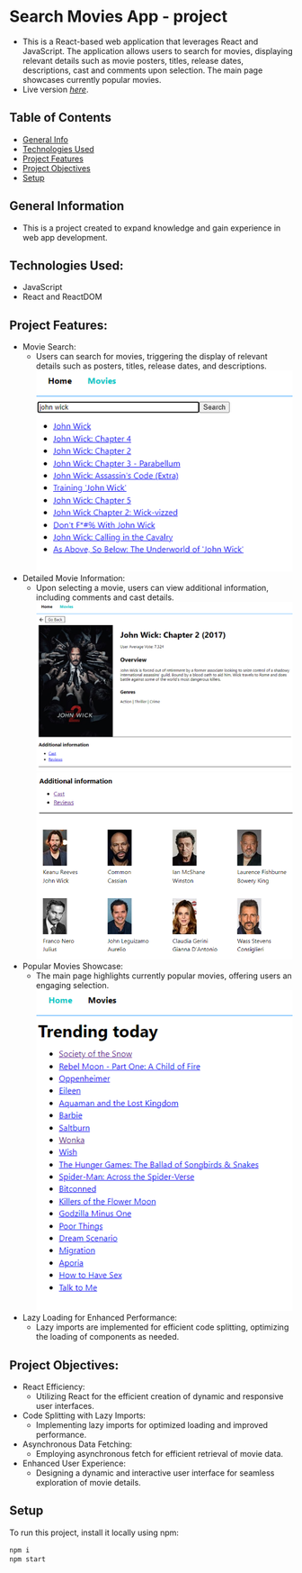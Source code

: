 # Search Movies App - project

- This is a React-based web application that leverages React and JavaScript. The application allows users to search for movies, displaying relevant details such as movie posters, titles, release dates, descriptions, cast and comments upon selection. The main page showcases currently popular movies.
- Live version [_here_](https://pawelwiteckiwawrzyniak.github.io/search-movies-app-react-project/).

## Table of Contents

- [General Info](#general-information)
- [Technologies Used](#technologies-used)
- [Project Features](#project-features)
- [Project Objectives](#project-objectives)
- [Setup](#setup)

## General Information

- This is a project created to expand knowledge and gain
  experience in web app development.

## Technologies Used:

- JavaScript
- React and ReactDOM

## Project Features:

- Movie Search:
  - Users can search for movies, triggering the display of relevant details such as posters, titles, release dates, and descriptions.
    ![Search](./assets/search.png)
- Detailed Movie Information:
  - Upon selecting a movie, users can view additional information, including comments and cast details.
    ![Movie](./assets/movie.png)
    ![Cast](./assets/cast.png)
- Popular Movies Showcase:
  - The main page highlights currently popular movies, offering users an engaging selection.
    ![Home](./assets/home.png)
- Lazy Loading for Enhanced Performance:
  - Lazy imports are implemented for efficient code splitting, optimizing the loading of components as needed.
    
## Project Objectives:

- React Efficiency:
  - Utilizing React for the efficient creation of dynamic and responsive user interfaces.
- Code Splitting with Lazy Imports:
  - Implementing lazy imports for optimized loading and improved performance.
- Asynchronous Data Fetching:
  - Employing asynchronous fetch for efficient retrieval of movie data.
- Enhanced User Experience:
  - Designing a dynamic and interactive user interface for seamless exploration of movie details.

## Setup

To run this project, install it locally using npm:

```
npm i
npm start
```
